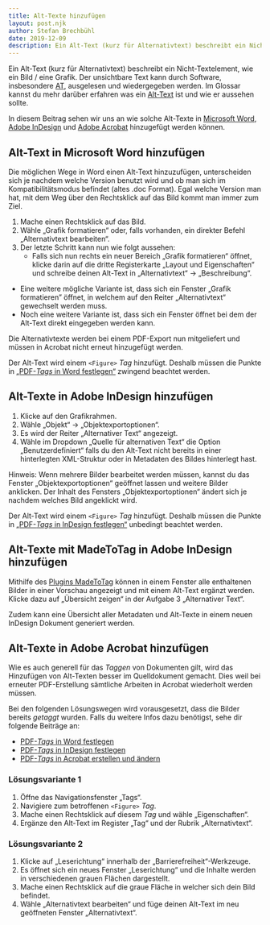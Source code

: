 ```yaml
---
title: Alt-Texte hinzufügen
layout: post.njk
author: Stefan Brechbühl
date: 2019-12-09
description: Ein Alt-Text (kurz für Alternativtext) beschreibt ein Nicht-Textelement, wie ein Bild / eine Grafik. Der unsichtbare Text kann durch Software, insbesondere AT, ausgelesen und wiedergegeben werden. In diesem Beitrag sehen wir uns an wie solche Alt-Texte in Microsoft Word, Adobe InDesign und Adobe Acrobat hinzugefügt werden können.
---
```


Ein Alt-Text (kurz für Alternativtext) beschreibt ein Nicht-Textelement, wie ein Bild / eine Grafik. Der unsichtbare Text kann durch Software, insbesondere [AT](/de/glossary/#assistive-technologie), ausgelesen und wiedergegeben werden. Im Glossar kannst du mehr darüber erfahren was ein [Alt-Text](/de/glossary/#alt-text) ist und wie er aussehen sollte.

In diesem Beitrag sehen wir uns an wie solche Alt-Texte in [Microsoft Word](#alt-text-in-microsoft-word-hinzufügen), [Adobe InDesign](#alt-texte-in-adobe-indesign-hinzufügen) und [Adobe Acrobat](#alt-texte-in-adobe-acrobat-hinzufügen) hinzugefügt werden können.

## Alt-Text in Microsoft Word hinzufügen

Die möglichen Wege in Word einen Alt-Text hinzuzufügen, unterscheiden sich je nachdem welche Version benutzt wird und ob man sich im Kompatibilitätsmodus befindet (altes .doc Format). Egal welche Version man hat, mit dem Weg über den Rechtsklick auf das Bild kommt man immer zum Ziel.

1. Mache einen Rechtsklick auf das Bild.
2. Wähle „Grafik formatieren“ oder, falls vorhanden, ein direkter Befehl „Alternativtext bearbeiten“.
3. Der letzte Schritt kann nun wie folgt aussehen:
   - Falls sich nun rechts ein neuer Bereich „Grafik formatieren“ öffnet, klicke darin auf die dritte Registerkarte „Layout und Eigenschaften“ und schreibe deinen Alt-Text in „Alternativtext“ → „Beschreibung“.

- Eine weitere mögliche Variante ist, dass sich ein Fenster „Grafik formatieren” öffnet, in welchem auf den Reiter „Alternativtext“ gewechselt werden muss.
- Noch eine weitere Variante ist, dass sich ein Fenster öffnet bei dem der Alt-Text direkt eingegeben werden kann.

Die Alternativtexte werden bei einem PDF-Export nun mitgeliefert und müssen in Acrobat nicht erneut hinzugefügt werden.

Der Alt-Text wird einem `<Figure>` _Tag_ hinzufügt. Deshalb müssen die Punkte in [„PDF-_Tags_ in Word festlegen“](/de/basics/word/defining-pdf-tags-in-word/) zwingend beachtet werden.

## Alt-Texte in Adobe InDesign hinzufügen

1. Klicke auf den Grafikrahmen.
2. Wähle „Objekt“ → „Objektexportoptionen“.
3. Es wird der Reiter „Alternativer Text“ angezeigt.
4. Wähle im Dropdown „Quelle für alternativen Text“ die Option „Benutzerdefiniert“ falls du den Alt-Text nicht bereits in einer hinterlegten XML-Struktur oder in Metadaten des Bildes hinterlegt hast.

Hinweis: Wenn mehrere Bilder bearbeitet werden müssen, kannst du das Fenster „Objektexportoptionen“ geöffnet lassen und weitere Bilder anklicken. Der Inhalt des Fensters „Objektexportoptionen“ ändert sich je nachdem welches Bild angeklickt wird.

Der Alt-Text wird einem `<Figure>` _Tag_ hinzufügt. Deshalb müssen die Punkte in [„PDF-_Tags_ in InDesign festlegen“](/de/basics/indesign/defining-pdf-tags-in-indesign/) unbedingt beachtet werden.

## Alt-Texte mit MadeToTag in Adobe InDesign hinzufügen

Mithilfe des [Plugins MadeToTag](https://www.axaio.com/doku.php/de:products:madetotag) können in einem Fenster alle enthaltenen Bilder in einer Vorschau angezeigt und mit einem Alt-Text ergänzt werden. Klicke dazu auf „Übersicht zeigen“ in der Aufgabe 3 „Alternativer Text“.

Zudem kann eine Übersicht aller Metadaten und Alt-Texte in einem neuen InDesign Dokument generiert werden.

## Alt-Texte in Adobe Acrobat hinzufügen

Wie es auch generell für das _Taggen_ von Dokumenten gilt, wird das Hinzufügen von Alt-Texten besser im Quelldokument gemacht. Dies weil bei erneuter PDF-Erstellung sämtliche Arbeiten in Acrobat wiederholt werden müssen.

Bei den folgenden Lösungswegen wird vorausgesetzt, dass die Bilder bereits _getaggt_ wurden. Falls du weitere Infos dazu benötigst, sehe dir folgende Beiträge an:

- [PDF-_Tags_ in Word festlegen](/de/basics/word/defining-pdf-tags-in-word/)
- [PDF-_Tags_ in InDesign festlegen](/de/basics/indesign/defining-pdf-tags-in-indesign/)
- [PDF-_Tags_ in Acrobat erstellen und ändern](/de/basics/acrobat/create-and-modify-pdf-tags-in-acrobat/)

### Lösungsvariante 1

1. Öffne das Navigationsfenster „Tags“.
2. Navigiere zum betroffenen `<Figure>` _Tag_.
3. Mache einen Rechtsklick auf diesem _Tag_ und wähle „Eigenschaften“.
4. Ergänze den Alt-Text im Register „Tag“ und der Rubrik „Alternativtext“.

### Lösungsvariante 2

1. Klicke auf „Leserichtung“ innerhalb der „Barrierefreiheit“-Werkzeuge.
2. Es öffnet sich ein neues Fenster „Leserichtung“ und die Inhalte werden in verschiedenen grauen Flächen dargestellt.
3. Mache einen Rechtsklick auf die graue Fläche in welcher sich dein Bild befindet.
4. Wähle „Alternativtext bearbeiten“ und füge deinen Alt-Text im neu geöffneten Fenster „Alternativtext“.
